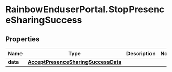 # RainbowEnduserPortal.StopPresenceSharingSuccess

## Properties

Name | Type | Description | Notes
------------ | ------------- | ------------- | -------------
**data** | [**AcceptPresenceSharingSuccessData**](AcceptPresenceSharingSuccessData.md) |  | 


